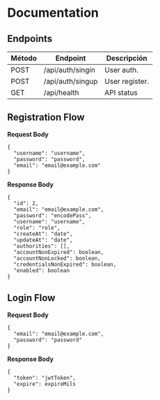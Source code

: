 # Documentation

## Endpoints

| Método | Endpoint         | Descripción    |
| ------ | ---------------- | -------------- |
| POST   | /api/auth/singin | User auth.     |
| POST   | /api/auth/singup | User register. |
| GET    | /api/health      | API status     |

## Registration Flow

**Request Body**

```
{
  "username": "username",
  "password": "password",
  "email": "email@example.com"
}
```

**Response Body**

```
{
  "id": 2,
  "email": "email@example.com",
  "password": "encodePass",
  "username": "username",
  "role": "role",
  "createAt": "date",
  "updateAt": "date",
  "authorities": [],
  "accountNonExpired": boolean,
  "accountNonLocked": boolean,
  "credentialsNonExpired": boolean,
  "enabled": boolean
}
```

## Login Flow

**Request Body**

```
{
  "email": "email@example.com",
  "password": "password"
}
```

**Response Body**

```
{
  "token": "jwtToken",
  "expire": expireMils
}
```
